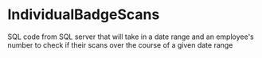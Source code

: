 # IndividualBadgeScans

SQL code from SQL server that will take in a date range and an employee's number to check if their scans over the course of a given date range
